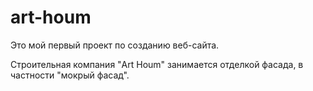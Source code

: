 <h1>art-houm</h1>
<p>Это мой первый проект по созданию веб-сайта.</p>
<p>Строительная компания "Art Houm" занимается отделкой фасада, в частности "мокрый фасад".</p>

